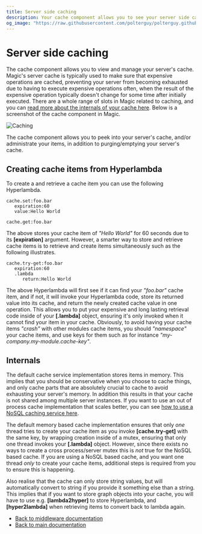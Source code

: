 ```yaml
---
title: Server side caching
description: Your cache component allows you to see your server side cache, and/or delete individual items. Intelligently using your cache component typically significantly speeds up your own apps.
og_image: "https://raw.githubusercontent.com/polterguy/polterguy.github.io/master/images/og-cache.jpg"
---
```


# Server side caching

The cache component allows you to view and manage your server's cache. Magic's server
cache is typically used to make sure that expensive operations are cached, preventing your
server from becoming exhausted due to having to execute expensive operations often, when the
result of the expensive operation typically doesn't change for some time after initially
executed. There are a whole range of slots in Magic related to caching, and you can
[read more about the internals of your cache here](/documentation/magic.lambda.caching/).
Below is a screenshot of the cache component in Magic.

![Caching](https://raw.githubusercontent.com/polterguy/polterguy.github.io/master/images/cache.jpg)

The cache component allows you to peek into your server's cache, and/or administrate
your items, in addition to purging/emptying your server's cache.

## Creating cache items from Hyperlambda

To create a and retrieve a cache item you can use the following Hyperlambda.

```
cache.set:foo.bar
   expiration:60
   value:Hello World

cache.get:foo.bar
```

The above stores your cache item of _"Hello World"_ for 60 seconds due to its **[expiration]** argument.
However, a smarter way to store and retrieve cache items is to retrieve and create items simultaneously
such as the following illustrates.

```
cache.try-get:foo.bar
   expiration:60
   .lambda
      return:Hello World
```

The above Hyperlambda will first see if it can find your _"foo.bar"_ cache item, and if not,
it will invoke your Hyperlambda code, store its returned value into its cache, and return
the newly created cache value in one operation. This allows you to put your expensive and
long lasting retrieval code inside of your **[.lambda]** object, ensuring it's only invoked
when it cannot find your item in your cache. Obviously, to avoid having your cache
items _"crash"_ with other modules cache items, you should _"namespace"_ your cache items,
and use keys for them such as for instance _"my-company.my-module.cache-key"_.

## Internals

The default cache service implementation stores items in memory. This implies that you should
be conservative when you choose to cache things, and only cache parts that are absolutely crucial
to cache to avoid exhausting your server's memory. In addition this results in that your cache
is not shared among multiple server instances. If you want to use an out of process cache
implementation that scales better, you can
see [how to use a NoSQL caching service here](/documentation/magic.data.cql/).

The default memory based cache implementation ensures that only _one_ thread tries to create
your cache item as you invoke **[cache.try-get]** with the same key, by wrapping creation inside
of a mutex, ensuring that only one thread invokes your **[.lambda]** object. However, since there
exists no ways to create a cross process/server mutex this is _not_ true for the NoSQL based cache.
If you are using a NoSQL based cache, and you want one thread _only_ to create your cache items,
additional steps is required from you to ensure this is happening.

Also realise that the cache can only store string values, but will automatically convert
to string if you provide it something else than a string. This implies that if you want to
store graph objects into your cache, you will have to use e.g. **[lambda2hyper]** to store
Hyperlambda, and **[hyper2lambda]** when retrieving items to convert back to lambda again.

* [Back to middleware documentation](/documentation/magic/)
* [Back to main documentation](/documentation/)
